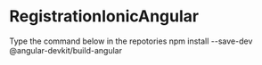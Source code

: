 # RegistrationIonicAngular

Type the command below in the repotories
npm install --save-dev @angular-devkit/build-angular
